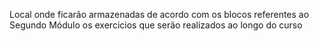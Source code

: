 Local onde ficarão armazenadas de acordo com os blocos 
referentes ao Segundo Módulo os exercicios que serão 
realizados ao longo do curso
